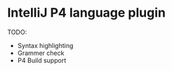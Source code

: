 IntelliJ P4 language plugin
====

TODO:
 - Syntax highlighting
 - Grammer check
 - P4 Build support

